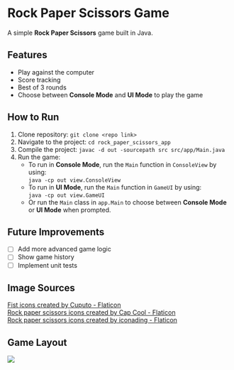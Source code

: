 # Rock Paper Scissors Game

A simple **Rock Paper Scissors** game built in Java.

## Features
- Play against the computer
- Score tracking
- Best of 3 rounds
- Choose between **Console Mode** and **UI Mode** to play the game

## How to Run
1. Clone repository: `git clone <repo link>`
2. Navigate to the project: `cd rock_paper_scissors_app`
3. Compile the project: `javac -d out -sourcepath src src/app/Main.java`
4. Run the game:
    - To run in **Console Mode**, run the `Main` function in `ConsoleView` by using:  
      `java -cp out view.ConsoleView`
    - To run in **UI Mode**, run the `Main` function in `GameUI` by using:  
      `java -cp out view.GameUI`
    - Or run the `Main` class in `app.Main` to choose between **Console Mode** or **UI Mode** when prompted.

## Future Improvements
- [ ] Add more advanced game logic
- [ ] Show game history
- [ ] Implement unit tests

## Image Sources
<a href="https://www.flaticon.com/free-icons/fist" title="fist icons">Fist icons created by Cuputo - Flaticon</a> </br>
<a href="https://www.flaticon.com/free-icons/rock-paper-scissors" title="rock paper scissors icons">Rock paper scissors icons created by Cap Cool - Flaticon</a> </br>
<a href="https://www.flaticon.com/free-icons/rock-paper-scissors" title="rock paper scissors icons">Rock paper scissors icons created by iconading - Flaticon</a> </br>

## Game Layout
<img src="src/main/resources /resources/UI_screenshot.png">
